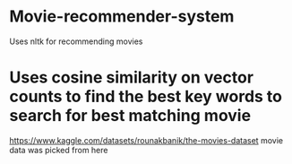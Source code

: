 # Movie-recommender-system
Uses nltk for recommending movies
# Uses cosine similarity on vector counts to find the best key words to search for best matching movie
https://www.kaggle.com/datasets/rounakbanik/the-movies-dataset
movie data was picked from here 
